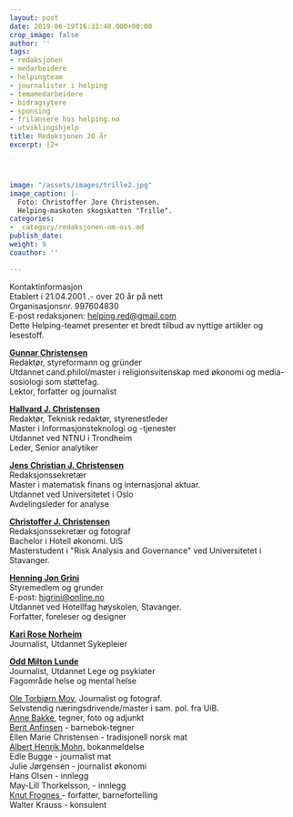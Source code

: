 ```yaml
---
layout: post
date: 2019-06-19T16:31:48.000+00:00
crop_image: false
author: ''
tags:
- redaksjonen
- medarbeidere
- helpingteam
- journalister i helping
- temamedarbeidere
- bidragsytere
- sponsing
- frilansere hos helping.no
- utviklingshjelp
title: Redaksjonen 20 år
excerpt: |2+




image: "/assets/images/trille2.jpg"
image_caption: |-
  Foto: Christoffer Jore Christensen.
  Helping-maskoten skogskatten "Trille".
categories:
- _category/redaksjonen-om-oss.md
publish_date: 
weight: 9
coauthor: ''

---
```

Kontaktinformasjon  
Etablert i 21.04.2001 .- over 20 år på nett  
Organisasjonsnr. 997604830  
E-post redaksjonen: helping.red@gmail.com  
Dette Helping-teamet presenter et bredt tilbud av nyttige artikler og lesestoff.

[**Gunnar Christensen**](https://helping.no/author/gunnar-christensen)  
Redaktør, styreformann og gründer  
Utdannet cand.philol/master i religionsvitenskap med økonomi og media-sosiologi som støttefag.  
Lektor, forfatter og journalist

[**Hallvard J. Christensen**](https://helping.no/author/hallvard-j-christensen)  
Redaktør, Teknisk redaktør, styrenestleder  
Master i Informasjonsteknologi og -tjenester  
Utdannet ved NTNU i Trondheim  
Leder, Senior analytiker

[**Jens Christian J. Christensen**](https://helping.no/author/jens-christian-jore-christensen)  
Redaksjonssekretær  
Master i matematisk finans og internasjonal aktuar.  
Utdannet ved Universitetet i Oslo  
Avdelingsleder for analyse

[**Christoffer J. Christensen**](https://helping.no/author/christoffer-jore-christensen)  
Redaksjonssekretær og fotograf  
Bachelor i Hotell økonomi. UiS  
Masterstudent i "Risk Analysis and Governance" ved Universitetet i Stavanger.

[**Henning Jon Grini**](https://helping.no/author/henning-j-grini)  
Styremedlem og grunder  
E-post: [hjgrini@online.no](mailto:hjgrini@online.no)  
Utdannet ved Hotellfag høyskolen, Stavanger.  
Forfatter, foreleser og designer

[**Kari Rose Norheim**](https://helping.no/author/kari-rose-norheim)  
Journalist, Utdannet Sykepleier

[**Odd Milton** **Lunde**](https://helping.no/author/odd-m-lunde)  
Journalist, Utdannet Lege og psykiater  
Fagområde helse og mental helse   
  
[Ole Torbjørn Moy](https://helping.no/author/ole-t-moy "https://helping.no/author/ole-t-moy"), Journalist og fotograf.  
Selvstendig næringsdrivende/master i sam. pol. fra UiB.  
[Anne Bakke](https://helping.no/author/anne-bakke "https://helping.no/author/anne-bakke"), tegner, foto og adjunkt  
[Berit Anfinsen](https://helping.no/aima)  - barnebok-tegner  
Ellen Marie Christensen - tradisjonell norsk mat  
[Albert Henrik Mohn,](https://helping.no/author/albert-henrik-mohn) bokanmeldelse  
Edle Bugge - journalist mat  
Julie Jørgensen - journalist økonomi  
Hans Olsen - innlegg  
May-Lill Thorkelsson, - innlegg  
[Knut Frognes ](https://helping.no/lenny-rømmer)- forfatter, barnefortelling  
Walter Krauss - konsulent